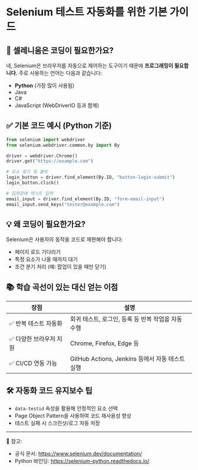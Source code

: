 
# Selenium 테스트 자동화를 위한 기본 가이드

## 📌 셀레니움은 코딩이 필요한가요?
네, Selenium은 브라우저를 자동으로 제어하는 도구이기 때문에 **프로그래밍이 필요합니다.** 주로 사용하는 언어는 다음과 같습니다:

- **Python** (가장 많이 사용됨)
- Java
- C#
- JavaScript (WebDriverIO 등과 함께)

## ✅ 기본 코드 예시 (Python 기준)

```python
from selenium import webdriver
from selenium.webdriver.common.by import By

driver = webdriver.Chrome()
driver.get("https://example.com")

# 요소 찾기 및 클릭
login_button = driver.find_element(By.ID, "button-login-submit")
login_button.click()

# 입력창에 텍스트 입력
email_input = driver.find_element(By.ID, "form-email-input")
email_input.send_keys("tester@example.com")
```

## 💡 왜 코딩이 필요한가요?
Selenium은 사용자의 동작을 코드로 재현해야 합니다:
- 페이지 로드 기다리기
- 특정 요소가 나올 때까지 대기
- 조건 분기 처리 (예: 팝업이 있을 때만 닫기)

## 📚 학습 곡선이 있는 대신 얻는 이점

| 장점 | 설명 |
|------|------|
| ✅ 반복 테스트 자동화 | 회귀 테스트, 로그인, 등록 등 반복 작업을 자동 수행 |
| ✅ 다양한 브라우저 지원 | Chrome, Firefox, Edge 등 |
| ✅ CI/CD 연동 가능 | GitHub Actions, Jenkins 등에서 자동 테스트 실행 |

## 🛠 자동화 코드 유지보수 팁

- `data-testid` 속성을 활용해 안정적인 요소 선택
- Page Object Pattern을 사용하여 코드 재사용성 향상
- 테스트 실패 시 스크린샷/로그 자동 저장

---

📎 참고:
- 공식 문서: https://www.selenium.dev/documentation/
- Python 바인딩: https://selenium-python.readthedocs.io/

